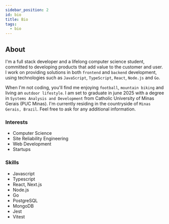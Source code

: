 ```yaml
---
sidebar_position: 2
id: bio
title: Bio
tags:
  - bio
---
```


## About

I'm a full stack developer and a lifelong computer science student, committed to developing products that add value to the customer and user. I work on providing solutions in both `frontend` and `backend` development, using technologies such as `JavaScript`, `TypeScript`, `React`, `Node.js` and `Go`.

When I'm not coding, you'll find me enjoying `football`, `mountain biking` and living an `outdoor lifestyle`. I am set to graduate in june 2025 with a degree in `Systems Analysis and Development` from Catholic University of Minas Gerais (PUC Minas). I'm currently residing in the countryside of `Minas Gerais, Brazil`. Feel free to ask for any additional information.

### Interests
- Computer Science
- Site Reliability Engineering
- Web Development
- Startups

### Skills
- Javascript
- Typescript
- React, Next.js
- Node.js
- Go
- PostgreSQL
- MongoDB
- Jest
- Vitest